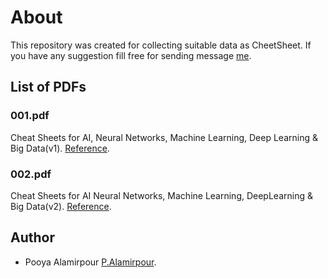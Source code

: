 # About
This repository was created for collecting suitable data as CheetSheet. If you have any suggestion fill free for sending message [me](Pooya.Alamirpour@gmail.com).

## List of PDFs
### 001.pdf	
Cheat Sheets for AI, Neural Networks, Machine Learning, Deep Learning & Big Data(v1). [Reference](http://www.asimovinstitute.org/neural-network-zoo/).

### 002.pdf
Cheat Sheets for AI Neural Networks, Machine Learning, DeepLearning & Big Data(v2). [Reference](http://BecomingHuman.AI).

## Author
- Pooya Alamirpour [P.Alamirpour](pooya.alamirpour@gmail.com).